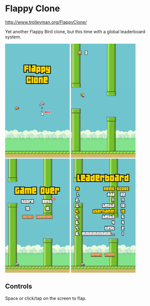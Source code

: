# Flappy Clone

http://www.trolleyman.org/FlappyClone/

Yet another Flappy Bird clone, but this time with a global leaderboard system.

<img src="img/screenshotStart.png" width="210">
<img src="img/screenshotPlaying.png" width="210">
<img src="img/screenshotDeath.png" width="210">
<img src="img/screenshotLeaderboard.gif" width="210">

## Controls

Space or click/tap on the screen to flap.
